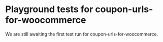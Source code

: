 # Playground tests for coupon-urls-for-woocommerce
We are still awaiting the first test run for coupon-urls-for-woocommerce.
